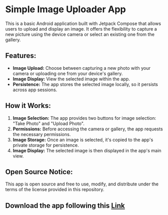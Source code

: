 # Simple Image Uploader App

This is a basic Android application built with Jetpack Compose that allows users to upload and display an image. It offers the flexibility to capture a new picture using the device camera or select an existing one from the gallery.

## Features:

* **Image Upload:** Choose between capturing a new photo with your camera or uploading one from your device's gallery.
* **Image Display:** View the selected image within the app. 
* **Persistence:** The app stores the selected image locally, so it persists across app sessions.

## How it Works:

1. **Image Selection:** The app provides two buttons for image selection: "Take Photo" and "Upload Photo". 
2. **Permissions:** Before accessing the camera or gallery, the app requests the necessary permissions.
3. **Image Storage:** Once an image is selected, it's copied to the app's private storage for persistence.
4. **Image Display:** The selected image is then displayed in the app's main view.

## Open Source Notice:

This app is open source and free to use, modify, and distribute under the terms of the license provided in this repository. 



## Download the app following this <a href="https://github.com/DaliGabriel/CredentialApp/raw/master/Credential.apk"> Link </a>
